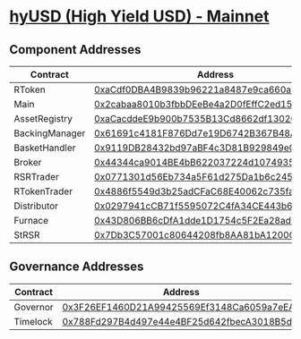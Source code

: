 # [hyUSD (High Yield USD) - Mainnet](https://etherscan.io/address/0xaCdf0DBA4B9839b96221a8487e9ca660a48212be)

## Component Addresses

| Contract       | Address                                                                                                               | Implementation                                                                                                             | Version |
| -------------- | --------------------------------------------------------------------------------------------------------------------- | -------------------------------------------------------------------------------------------------------------------------- | ------- |
| RToken         | [0xaCdf0DBA4B9839b96221a8487e9ca660a48212be](https://etherscan.io/address/0xaCdf0DBA4B9839b96221a8487e9ca660a48212be) | [0x784955641292b0014bc9ef82321300f0b6c7e36d](https://etherscan.io/address/0x784955641292b0014bc9ef82321300f0b6c7e36d#code) | 3.4.0   |
| Main           | [0x2cabaa8010b3fbbDEeBe4a2D0fEffC2ed155bf37](https://etherscan.io/address/0x2cabaa8010b3fbbDEeBe4a2D0fEffC2ed155bf37) | [0x24a4b37f9c40fb0e80ec436df2e9989fbafa8bb7](https://etherscan.io/address/0x24a4b37f9c40fb0e80ec436df2e9989fbafa8bb7#code) | 3.4.0   |
| AssetRegistry  | [0xaCacddeE9b900b7535B13Cd8662df130265b8c78](https://etherscan.io/address/0xaCacddeE9b900b7535B13Cd8662df130265b8c78) | [0xbf1c0206de440b2cf76ea4405e1dbf2fc227a463](https://etherscan.io/address/0xbf1c0206de440b2cf76ea4405e1dbf2fc227a463#code) | 3.4.0   |
| BackingManager | [0x61691c4181F876Dd7e19D6742B367B48AA280ed3](https://etherscan.io/address/0x61691c4181F876Dd7e19D6742B367B48AA280ed3) | [0x20c801869e578e71f2298649870765aa81f7dc69](https://etherscan.io/address/0x20c801869e578e71f2298649870765aa81f7dc69#code) | 3.4.0   |
| BasketHandler  | [0x9119DB28432bd97aBF4c3D81B929849e0490c7A6](https://etherscan.io/address/0x9119DB28432bd97aBF4c3D81B929849e0490c7A6) | [0x5ccca36cbb66a4e4033b08b4f6d7bac96ba55cdc](https://etherscan.io/address/0x5ccca36cbb66a4e4033b08b4f6d7bac96ba55cdc#code) | 3.4.0   |
| Broker         | [0x44344ca9014BE4bB622037224d107493586f35ed](https://etherscan.io/address/0x44344ca9014BE4bB622037224d107493586f35ed) | [0x9a5f8a9bb91a868b7501139eedb20dc129d28f04](https://etherscan.io/address/0x9a5f8a9bb91a868b7501139eedb20dc129d28f04#code) | 3.4.0   |
| RSRTrader      | [0x0771301d56Eb734a5F61d275Da1b6c2459a00dc7](https://etherscan.io/address/0x0771301d56Eb734a5F61d275Da1b6c2459a00dc7) | [0xc60a7cd6fce24d0c3637a1dcbc8b0f9a9bff6a7c](https://etherscan.io/address/0xc60a7cd6fce24d0c3637a1dcbc8b0f9a9bff6a7c#code) | 3.4.0   |
| RTokenTrader   | [0x4886f5549d3b25adCFaC68E40062c735faf81378](https://etherscan.io/address/0x4886f5549d3b25adCFaC68E40062c735faf81378) | [0x5e3e13d3d2a0adfe16f8ef5e7a2992a88e9e65af](https://etherscan.io/address/0x5e3e13d3d2a0adfe16f8ef5e7a2992a88e9e65af#code) | 3.4.0   |
| Distributor    | [0x0297941cCB71f5595072C4fA34CE443b6C5b47A0](https://etherscan.io/address/0x0297941cCB71f5595072C4fA34CE443b6C5b47A0) | [0x44a42a0f14128e81a21c5fc4322a9f91ff83b4ee](https://etherscan.io/address/0x44a42a0f14128e81a21c5fc4322a9f91ff83b4ee#code) | 3.4.0   |
| Furnace        | [0x43D806BB6cDfA1dde1D1754c5F2Ea28adC3bc0E8](https://etherscan.io/address/0x43D806BB6cDfA1dde1D1754c5F2Ea28adC3bc0E8) | [0x845b8b0a1c6db8318414d708da25fa28d4a0dc81](https://etherscan.io/address/0x845b8b0a1c6db8318414d708da25fa28d4a0dc81#code) | 3.4.0   |
| StRSR          | [0x7Db3C57001c80644208fb8AA81bA1200C7B0731d](https://etherscan.io/address/0x7Db3C57001c80644208fb8AA81bA1200C7B0731d) | [0xe433673648c94fec0706e5ac95d4f4097f58b5fb](https://etherscan.io/address/0xe433673648c94fec0706e5ac95d4f4097f58b5fb#code) | 3.4.0   |

## Governance Addresses

| Contract | Address                                                                                                               |
| -------- | --------------------------------------------------------------------------------------------------------------------- |
| Governor | [0x3F26EF1460D21A99425569Ef3148Ca6059a7eEAe](https://etherscan.io/address/0x3F26EF1460D21A99425569Ef3148Ca6059a7eEAe) |
| Timelock | [0x788Fd297B4d497e44e4BF25d642fbecA3018B5d2](https://etherscan.io/address/0x788Fd297B4d497e44e4BF25d642fbecA3018B5d2) |
